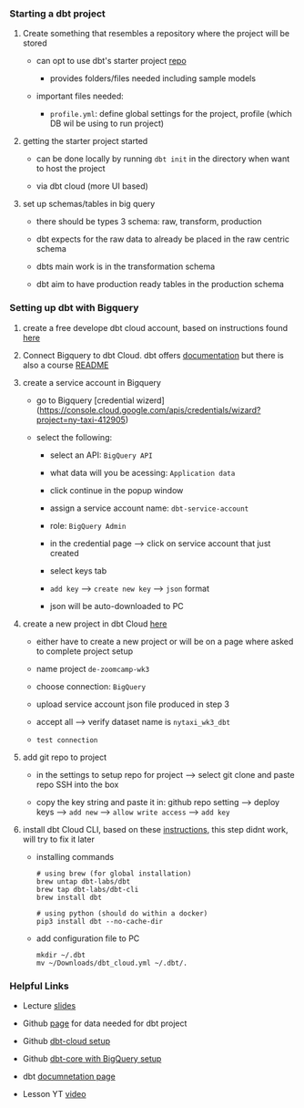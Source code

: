 ### Starting a dbt project 

1. Create something that resembles a repository where the project will be stored 

    - can opt to use dbt's starter project [repo](https://github.com/dbt-labs/dbt-starter-project)

        * provides folders/files needed including sample models 

    - important files needed: 

        - `profile.yml`: define global settings for the project, profile (which DB wil be using to run project)

2. getting the starter project started 

    - can be done locally by running `dbt init` in the directory when want to host the project 

    - via dbt cloud (more UI based)

3. set up schemas/tables in big query 

    - there should be types 3 schema: raw, transform, production

    - dbt expects for the raw data to already be placed in the raw centric schema 

    - dbts main work is in the transformation schema 

    - dbt aim to have production ready tables in the production schema 

### Setting up dbt with Bigquery 

1. create a free develope dbt cloud account, based on instructions found [here](https://www.getdbt.com/signup)

2. Connect Bigquery to dbt Cloud. dbt offers [documentation](https://docs.getdbt.com/guides/bigquery?step=1) but there is also a course [README](https://github.com/DataTalksClub/data-engineering-zoomcamp/blob/main/04-analytics-engineering/dbt_cloud_setup.md)

3. create a service account in Bigquery 

    - go to Bigquery [credential wizerd]
(https://console.cloud.google.com/apis/credentials/wizard?project=ny-taxi-412905)

    - select the following:

        * select an API: `BigQuery API`

        * what data will you be acessing: `Application data`

        * click continue in the popup window

        * assign a service account name: `dbt-service-account`

        * role: `BigQuery Admin`

        * in the credential page --> click on service account that just created 

        * select keys tab 

        * `add key` --> `create new key` --> `json` format

        * json will be auto-downloaded to PC

4. create a new project in dbt Cloud [here](https://cloud.getdbt.com/)

    * either have to create a new project or will be on a page where asked to complete project setup

    * name project `de-zoomcamp-wk3`

    * choose connection: `BigQuery`

    * upload service account json file produced in step 3

    * accept all --> verify dataset name is `nytaxi_wk3_dbt`

    * `test connection`

5. add git repo to project 

    * in the settings to setup repo for project --> select git clone and paste repo SSH into the box

    * copy the key string and paste it in: github repo setting --> deploy keys --> `add new` --> `allow write access` --> `add key`

6. install dbt Cloud CLI, based on these [instructions](https://cloud.getdbt.com/settings/profile/cloud-cli), this step didnt work, will try to fix it later 

    * installing commands 
    
        ```{bash}
        # using brew (for global installation)
        brew untap dbt-labs/dbt 
        brew tap dbt-labs/dbt-cli 
        brew install dbt

        # using python (should do within a docker)
        pip3 install dbt --no-cache-dir
        ```

    * add configuration file to PC 

        ```{bash}
        mkdir ~/.dbt
        mv ~/Downloads/dbt_cloud.yml ~/.dbt/.
        ```


### Helpful Links

* Lecture [slides](https://docs.google.com/presentation/d/1xSll_jv0T8JF4rYZvLHfkJXYqUjPtThA/edit#slide=id.p1)

* Github [page](https://github.com/DataTalksClub/nyc-tlc-data/) for data needed for dbt project 

* Github [dbt-cloud setup](https://github.com/DataTalksClub/data-engineering-zoomcamp/blob/main/04-analytics-engineering/dbt_cloud_setup.md)

* Github [dbt-core with BigQuery setup](https://github.com/DataTalksClub/data-engineering-zoomcamp/blob/main/04-analytics-engineering/docker_setup/README.md)

* dbt [documnetation page](https://docs.getdbt.com/docs/introduction)

* Lesson YT [video](https://www.youtube.com/watch?v=iMxh6s_wL4Q&t=1s)